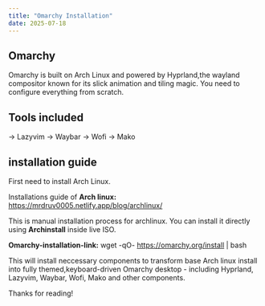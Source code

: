 ```yaml
---
title: "Omarchy Installation"
date: 2025-07-18
---
```


## Omarchy

Omarchy is built on Arch Linux and powered by Hyprland,the wayland compositor known for its slick animation and tiling magic.
You need to configure everything from scratch.

## Tools included

-> Lazyvim
-> Waybar
-> Wofi
-> Mako

## installation guide

First need to install Arch Linux.

Installations guide of **Arch linux:** https://mrdruv0005.netlify.app/blog/archlinux/

This is manual installation process for archlinux. You can install it directly using **Archinstall** inside live ISO.

**Omarchy-installation-link:** wget -qO- https://omarchy.org/install | bash

This will install neccessary components to transform base Arch linux install into fully themed,keyboard-driven Omarchy desktop - including Hyprland, Lazyvim, Waybar, Wofi, Mako and other components.

Thanks for reading!
